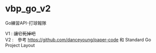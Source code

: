 # vbp_go_v2
Go練習API-打球報隊

V1 :  ~~讓它死掉吧~~  
V2 :　參考 https://github.com/danceyoung/paper-code 和 Standard Go Project Layout  


